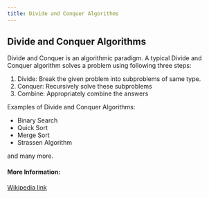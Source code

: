 ```yaml
---
title: Divide and Conquer Algorithms
---
```

## Divide and Conquer Algorithms

Divide and Conquer is an algorithmic paradigm. A typical Divide and Conquer algorithm solves a problem using following three steps:

1. Divide: Break the given problem into subproblems of same type.
2. Conquer: Recursively solve these subproblems
3. Combine: Appropriately combine the answers

Examples of Divide and Conquer Algorithms:

* Binary Search
* Quick Sort
* Merge Sort
* Strassen Algorithm

and many more.

#### More Information:
<a href="https://en.wikipedia.org/wiki/Divide_and_conquer_algorithm" target="_blank">Wikipedia link</a>


